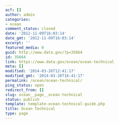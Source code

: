 ```yaml
---
acf: []
author: admin
categories:
- ocean
comment_status: closed
date: '2012-11-09T16:03:14'
date_gmt: '2012-11-09T16:03:14'
excerpt: ''
featured_media: 0
guid: http://www.data.gov/?p=35664
id: 35664
link: https://www.data.gov/ocean/ocean-technical
meta: []
modified: '2014-03-26T12:41:17'
modified_gmt: '2014-03-26T16:41:17'
permalink: /ocean/ocean-technical/
ping_status: open
redirect_from: []
slug: ocean__page__ocean-technical
status: publish
template: template-ocean-technical-guide.php
title: Ocean Technical
type: page
---
```


